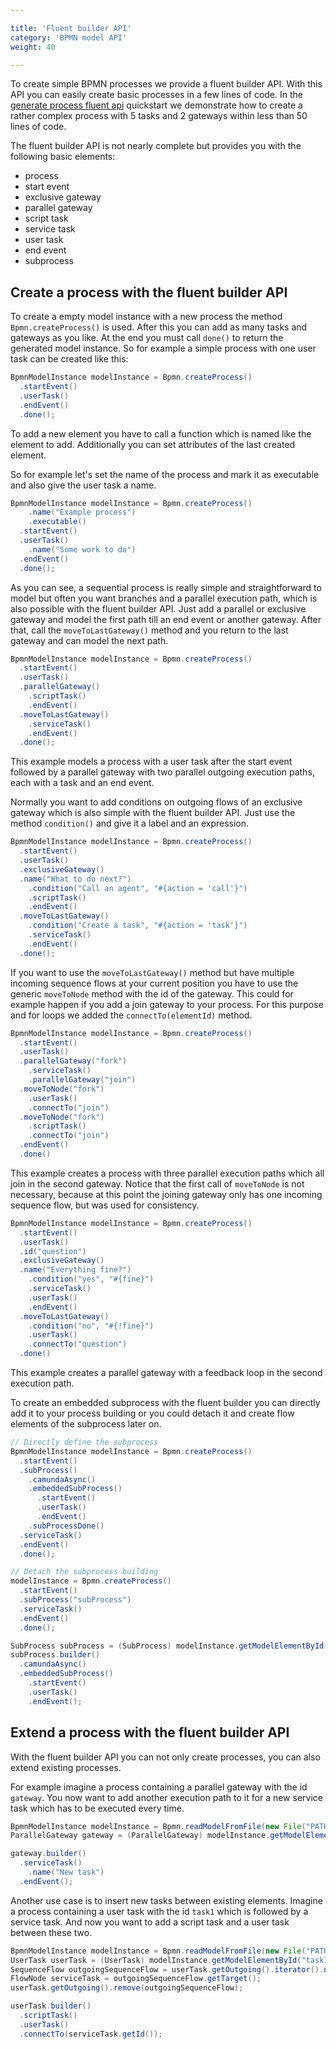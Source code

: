 ```yaml
---

title: 'Fluent builder API'
category: 'BPMN model API'
weight: 40

---
```


To create simple BPMN processes we provide a fluent builder API. With this API you can easily create basic
processes in a few lines of code. In the [generate process fluent api][1] quickstart we demonstrate how to
create a rather complex process with 5 tasks and 2 gateways within less than 50 lines of code.

The fluent builder API is not nearly complete but provides you with the following basic elements:

* process
* start event
* exclusive gateway
* parallel gateway
* script task
* service task
* user task
* end event
* subprocess

## Create a process with the fluent builder API

To create a empty model instance with a new process the method `Bpmn.createProcess()` is used. After this
you can add as many tasks and gateways as you like. At the end you must call `done()` to return the generated
model instance. So for example a simple process with one user task can be created like this:

```java
BpmnModelInstance modelInstance = Bpmn.createProcess()
  .startEvent()
  .userTask()
  .endEvent()
  .done();
```

To add a new element you have to call a function which is named like the
element to add. Additionally you can set attributes of the last created
element.

So for example let's set the name of the process and mark it as executable and also give the user task a name.

```java
BpmnModelInstance modelInstance = Bpmn.createProcess()
    .name("Example process")
    .executable()
  .startEvent()
  .userTask()
    .name("Some work to do")
  .endEvent()
  .done();
```

As you can see, a sequential process is really simple and straightforward to model but often you want
branches and a parallel execution path, which is also possible with the fluent builder API. Just add
a parallel or exclusive gateway and model the first path till an end event or another gateway. After that,
call the `moveToLastGateway()` method and you return to the last gateway and can model the next path.

```java
BpmnModelInstance modelInstance = Bpmn.createProcess()
  .startEvent()
  .userTask()
  .parallelGateway()
    .scriptTask()
    .endEvent()
  .moveToLastGateway()
    .serviceTask()
    .endEvent()
  .done();
```

This example models a process with a user task after the start event followed by a parallel gateway
with two parallel outgoing execution paths, each with a task and an end event.

Normally you want to add conditions on outgoing flows of an exclusive gateway which is also simple with
the fluent builder API. Just use the method `condition()` and give it a label and an expression.

```java
BpmnModelInstance modelInstance = Bpmn.createProcess()
  .startEvent()
  .userTask()
  .exclusiveGateway()
  .name("What to do next?")
    .condition("Call an agent", "#{action = 'call'}")
    .scriptTask()
    .endEvent()
  .moveToLastGateway()
    .condition("Create a task", "#{action = 'task'}")
    .serviceTask()
    .endEvent()
  .done();
```

If you want to use the `moveToLastGateway()` method but have multiple incoming
sequence flows at your current position you have to use the generic
`moveToNode` method with the id of the gateway. This could for example happen
if you add a join gateway to your process. For this purpose and for loops we
added the `connectTo(elementId)` method.

```java
BpmnModelInstance modelInstance = Bpmn.createProcess()
  .startEvent()
  .userTask()
  .parallelGateway("fork")
    .serviceTask()
    .parallelGateway("join")
  .moveToNode("fork")
    .userTask()
    .connectTo("join")
  .moveToNode("fork")
    .scriptTask()
    .connectTo("join")
  .endEvent()
  .done()
```

This example creates a process with three parallel execution paths which all
join in the second gateway. Notice that the first call of `moveToNode` is not
necessary, because at this point the joining gateway only has one incoming sequence
flow, but was used for consistency.

```java
BpmnModelInstance modelInstance = Bpmn.createProcess()
  .startEvent()
  .userTask()
  .id("question")
  .exclusiveGateway()
  .name("Everything fine?")
    .condition("yes", "#{fine}")
    .serviceTask()
    .userTask()
    .endEvent()
  .moveToLastGateway()
    .condition("no", "#{!fine}")
    .userTask()
    .connectTo("question")
  .done()
```

This example creates a parallel gateway with a feedback loop in the second execution path.

To create an embedded subprocess with the fluent builder you can directly add it to your
process building or you could detach it and create flow elements of the subprocess later on.

```java
// Directly define the subprocess
BpmnModelInstance modelInstance = Bpmn.createProcess()
  .startEvent()
  .subProcess()
    .camundaAsync()
    .embeddedSubProcess()
      .startEvent()
      .userTask()
      .endEvent()
    .subProcessDone()
  .serviceTask()
  .endEvent()
  .done();

// Detach the subprocess building
modelInstance = Bpmn.createProcess()
  .startEvent()
  .subProcess("subProcess")
  .serviceTask()
  .endEvent()
  .done();

SubProcess subProcess = (SubProcess) modelInstance.getModelElementById("subProcess");
subProcess.builder()
  .camundaAsync()
  .embeddedSubProcess()
    .startEvent()
    .userTask()
    .endEvent();
```

## Extend a process with the fluent builder API

With the fluent builder API you can not only create processes, you can also extend existing processes.

For example imagine a process containing a parallel gateway with the id `gateway`. You now want to
add another execution path to it for a new service task which has to be executed every time.

```java
BpmnModelInstance modelInstance = Bpmn.readModelFromFile(new File("PATH/TO/MODEL.bpmn"));
ParallelGateway gateway = (ParallelGateway) modelInstance.getModelElementById("gateway");

gateway.builder()
  .serviceTask()
    .name("New task")
  .endEvent();
```

Another use case is to insert new tasks between existing elements. Imagine a process
containing a user task with the id `task1` which is followed by a service task. And now
you want to add a script task and a user task between these two.

```java
BpmnModelInstance modelInstance = Bpmn.readModelFromFile(new File("PATH/TO/MODEL.bpmn"));
UserTask userTask = (UserTask) modelInstance.getModelElementById("task1");
SequenceFlow outgoingSequenceFlow = userTask.getOutgoing().iterator().next();
FlowNode serviceTask = outgoingSequenceFlow.getTarget();
userTask.getOutgoing().remove(outgoingSequenceFlow);

userTask.builder()
  .scriptTask()
  .userTask()
  .connectTo(serviceTask.getId());
```

[1]: https://github.com/camunda/camunda-bpm-examples/tree/master/bpmn-model-api/generate-process-fluent-api
